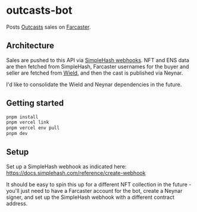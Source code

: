 # outcasts-bot

Posts [Outcasts](https://highlight.xyz/mint/65c36ebc54235eefb1ccb906) sales on [Farcaster](https://www.farcaster.xyz).

## Architecture

Sales are pushed to this API via [SimpleHash webhooks](https://docs.simplehash.com/reference/webhook-api-overview). NFT and ENS data are then fetched from SimpleHash, Farcaster usernames for the buyer and seller are fetched from [Wield](https://docs.far.quest/reference/get_farcaster-v2-user-by-connected-address), and then the cast is published via Neynar.

I'd like to consolidate the Wield and Neynar dependencies in the future.

## Getting started

```sh
pnpm install
pnpm vercel link
pnpm vercel env pull
pnpm dev
```

## Setup

Set up a SimpleHash webhook as indicated here: https://docs.simplehash.com/reference/create-webhook

It should be easy to spin this up for a different NFT collection in the future - you'll just need to have a Farcaster account for the bot, create a Neynar signer, and set up the SimpleHash webhook with a different contract address.

